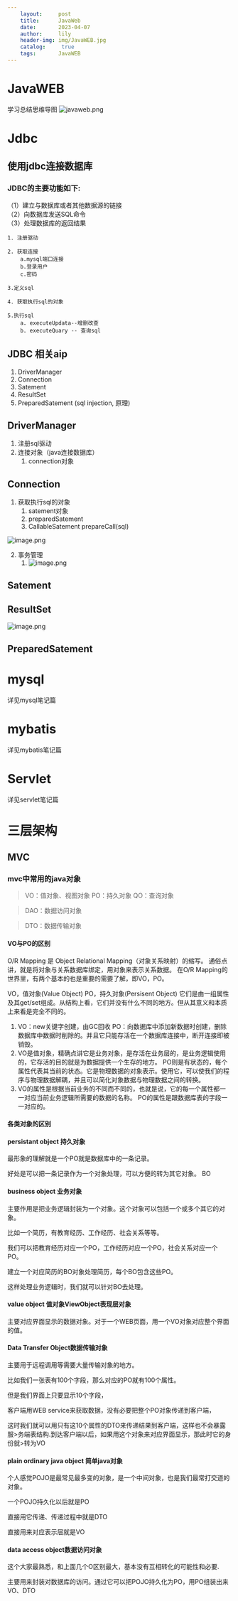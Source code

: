 ```yaml
---
    layout:     post
    title:      JavaWeb
    date:       2023-04-07
    author:     lily
    header-img: img/JavaWEB.jpg
    catalog: 	 true
    tags:       JavaWEB
---
```

# JavaWEB
学习总结思维导图
![javaweb.png](/lilyWhenVia/img/javaweb.png)
<a name="XSmex"></a>
# Jdbc
<a name="P8b6i"></a>
## 使用jdbc连接数据库
<a name="mGutd"></a>
### JDBC的主要功能如下:
（1）建立与数据库或者其他数据源的链接<br />（2）向数据库发送SQL命令<br />（3）处理数据库的返回结果
```
1. 注册驱动

2. 获取连接
	a.mysql端口连接
	b.登录用户
	c.密码

3.定义sql

4. 获取执行sql的对象

5.执行sql
	a. executeUpdata--增删改查
	b. executeQuary -- 查询sql
```
<a name="kx5Ie"></a>
## JDBC 相关aip

1. DriverManager
2. Connection
3. Satement
4. ResultSet
5. PreparedSatement (sql injection, 原理)
<a name="rswLB"></a>
## DriverManager

1. 注册sql驱动
2. 连接对象（java连接数据库）
   1. connection对象
<a name="E7U8T"></a>
## Connection

1. 获取执行sql的对象
   1. satement对象
   2. preparedSatement 
   3. CallableSatement prepareCall(sql)

![image.png](https://cdn.nlark.com/yuque/0/2023/png/1238904/1676533103124-ff1f6c9c-8d93-48f7-a07a-6612497bad9f.png#averageHue=%23fafaf7&clientId=ub20ee3e9-976d-4&from=paste&height=215&id=u51d3f723&name=image.png&originHeight=323&originWidth=706&originalType=binary&ratio=1.5&rotation=0&showTitle=false&size=59495&status=done&style=none&taskId=u29ec4e14-12fe-4988-8c90-182d963d3d9&title=&width=470.6666666666667)

2. 事务管理 
   1. ![image.png](https://cdn.nlark.com/yuque/0/2023/png/1238904/1676533160247-b2e43a41-ef34-4f0d-acbd-b5d395c8f57d.png#averageHue=%23f6f5e7&clientId=ub20ee3e9-976d-4&from=paste&height=221&id=u2de3e640&name=image.png&originHeight=332&originWidth=659&originalType=binary&ratio=1.5&rotation=0&showTitle=false&size=94927&status=done&style=none&taskId=ua9556e55-a56f-4883-ba0e-d7e495c4644&title=&width=439.3333333333333)
<a name="AfzjW"></a>
## Satement  
<a name="JZOea"></a>
## ResultSet
![image.png](https://cdn.nlark.com/yuque/0/2023/png/1238904/1676533314526-9bbfb1dd-797b-4145-b372-542e21d0892a.png#averageHue=%23f2f0e4&clientId=ub20ee3e9-976d-4&from=paste&height=263&id=u282bd77d&name=image.png&originHeight=394&originWidth=582&originalType=binary&ratio=1.5&rotation=0&showTitle=false&size=119263&status=done&style=none&taskId=u1b4c7976-ffee-4e1c-9b77-34e94a589f9&title=&width=388)
<a name="OSgQh"></a>
## PreparedSatement
<a name="PVBJu"></a>
# mysql
详见mysql笔记篇
<a name="aNGpM"></a>
# mybatis
详见mybatis笔记篇
<a name="gLsBU"></a>
# Servlet
详见servlet笔记篇
<a name="FUn5O"></a>
# 三层架构
<a name="kcv4B"></a>
## MVC
### mvc中常用的java对象

> VO：值对象、视图对象
PO：持久对象
QO：查询对象

> DAO：数据访问对象

> DTO：数据传输对象
#### VO与PO的区别
O/R Mapping 是 Object Relational Mapping（对象关系映射）的缩写。
通俗点讲，就是将对象与关系数据库绑定，用对象来表示关系数据。
在O/R Mapping的世界里，有两个基本的也是重要的需要了解，即VO，PO。

VO，值对象(Value Object)
PO，持久对象(Persisent Object)
它们是由一组属性及其get/set组成。从结构上看，它们并没有什么不同的地方。但从其意义和本质上来看是完全不同的。


1. VO：new关键字创建，由GC回收
   PO：向数据库中添加新数据时创建，删除数据库中数据时削除的。并且它只能存活在一个数据库连接中，断开连接即被销毁。
2. VO是值对象，精确点讲它是业务对象，是存活在业务层的，是业务逻辑使用的，它存活的目的就是为数据提供一个生存的地方。
   PO则是有状态的，每个属性代表其当前的状态。它是物理数据的对象表示。使用它，可以使我们的程序与物理数据解耦，并且可以简化对象数据与物理数据之间的转换。
3. VO的属性是根据当前业务的不同而不同的，也就是说，它的每一个属性都一一对应当前业务逻辑所需要的数据的名称。
   PO的属性是跟数据库表的字段一一对应的。
#### 各类对象的区别
#### persistant object 持久对象
最形象的理解就是一个PO就是数据库中的一条记录。

好处是可以把一条记录作为一个对象处理，可以方便的转为其它对象。
BO

#### business object 业务对象
主要作用是把业务逻辑封装为一个对象。这个对象可以包括一个或多个其它的对象。

比如一个简历，有教育经历、工作经历、社会关系等等。

我们可以把教育经历对应一个PO，工作经历对应一个PO，社会关系对应一个PO。

建立一个对应简历的BO对象处理简历，每个BO包含这些PO。

这样处理业务逻辑时，我们就可以针对BO去处理。

#### value object 值对象ViewObject表现层对象

主要对应界面显示的数据对象。对于一个WEB页面，用一个VO对象对应整个界面的值。

#### Data Transfer Object数据传输对象
主要用于远程调用等需要大量传输对象的地方。

比如我们一张表有100个字段，那么对应的PO就有100个属性。

但是我们界面上只要显示10个字段，

客户端用WEB service来获取数据，没有必要把整个PO对象传递到客户端，

这时我们就可以用只有这10个属性的DTO来传递结果到客户端，这样也不会暴露服>务端表结构.到达客户端以后，如果用这个对象来对应界面显示，那此时它的身份就>转为VO

#### plain ordinary java object 简单java对象
个人感觉POJO是最常见最多变的对象，是一个中间对象，也是我们最常打交道的对象。

一个POJO持久化以后就是PO

直接用它传递、传递过程中就是DTO

直接用来对应表示层就是VO

####  data access object数据访问对象
这个大家最熟悉，和上面几个O区别最大，基本没有互相转化的可能性和必要.

主要用来封装对数据库的访问。通过它可以把POJO持久化为PO，用PO组装出来VO、DTO